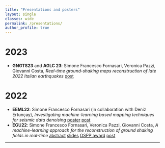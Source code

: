 ```yaml
---
title: "Presentations and posters"
layout: single
classes: wide
permalink: /presentations/
author_profile: true
---
```


# 2023

* **GNGTS23** and **AGLC 23**: Simone Francesco Fornasari, Veronica Pazzi, Giovanni Costa, *Real-time ground-shaking maps reconstruction of late 2022 Italian earthquakes* [post](https://sffornasari.github.io/work/GNGTS23/)

# 2022

* **EEML22**: Simone Francesco Fornasari (in collaboration with Deniz Ertunçay), *Investigating machine-learning based mapping techniques for seismic data denoising* [poster](https://sffornasari.github.io/assets/img/EEML2022_poster.png) [post](https://sffornasari.github.io/work/GNGTS23/)
* **EGU22**: Simone Francesco Fornasari, Veronica Pazzi, Giovanni Costa, *A machine-learning approach for the reconstruction of ground shaking fields in real-time* [abstract](https://meetingorganizer.copernicus.org/EGU22/EGU22-2673.html) [slides](https://sffornasari.github.io/presentations/egu22/) [OSPP award](https://www.egu.eu/awards-medals/ospp-award/2022/simone-francesco-fornasari/) [post](https://sffornasari.github.io/work/egu22/) 

---
